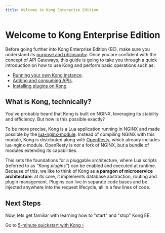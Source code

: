 ```yaml
---
title: Welcome to Kong Enterprise Edition
---
```


# Welcome to Kong Enterprise Edition

Before going further into Kong Enterprise Edition (EE), make sure you understand
its [purpose and philosophy](/about). Once you are confident with the concept
of API Gateways, this guide is going to take you through a quick introduction on
how to use Kong and perform basic operations such as:

- [Running your own Kong instance][quickstart].
- [Adding and consuming APIs][adding-your-api].
- [Installing plugins on Kong][enabling-plugins].

## What is Kong, technically?

You’ve probably heard that Kong is built on NGINX, leveraging its stability and
efficiency. But how is this possible exactly?

To be more precise, Kong is a Lua application running in NGINX and made possible
by the [lua-nginx-module](https://github.com/openresty/lua-nginx-module).
Instead of compiling NGINX with this module, Kong is distributed along with
[OpenResty](https://openresty.org/), which already includes lua-nginx-module.
OpenResty is *not* a fork of NGINX, but a bundle of modules extending
its capabilities.

This sets the foundations for a pluggable architecture, where Lua scripts
(referred to as *”Kong plugins”*) can be enabled and executed at runtime.
Because of this, we like to think of Kong as **a paragon of microservice
architecture**: at its core, it implements database abstraction, routing and
plugin management. Plugins can live in separate code bases and be injected
anywhere into the request lifecycle, all in a few lines of code.

## Next Steps

Now, lets get familiar with learning how to "start" and "stop" Kong EE.

Go to [5-minute quickstart with Kong &rsaquo;][quickstart]

[quickstart]: /enterprise/{{page.kong_version}}/getting-started/quickstart
[adding-your-api]: /enterprise/{{page.kong_version}}/getting-started/adding-your-api
[enabling-plugins]: /enterprise/{{page.kong_version}}/getting-started/enabling-plugins
